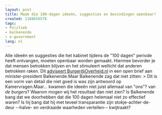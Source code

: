 ```yaml
---
layout: post
title: Maak die 100-dagen ideeën, suggesties en bevindingen openbaar!
created: 1188656576
tags:
- Politiek
- balkenende
- e-government
lang: nl
---
```

Alle ideeën en suggesties die het kabinet tijdens de "100 dagen" periode heeft ontvangen, moeten openbaar worden gemaakt. Hiermee bevorder je dat mensen betrokken blijven en het stimuleert wellicht dat anderen betrokken raken. Dit [adviseert Burger@Overheid.nl](http://www.burger.overheid.nl/wat_doen_we_nu/nieuws?mode=view&itemID=81) in een open brief aan minister-president Balkenende.Maar Balkenende zag dat niet zitten: > Dit is een vorm van detail die niet goed is was zijn antwoord op Kamervragen.Maar... kwamen die ideeën niet juist allemaal van "ons"? van _de burgers_? Waarom mogen wij het resultaat dan niet zien? Is Balkenende bang dat we doorhebben dat die 100 dagen helemaal niet zo effectief waren? Is hij bang dat hij met teveel transparantie zijn stokje-achter-de-deur --halve- en verdraaide waarheden vertellen-- kwijtraakt?
